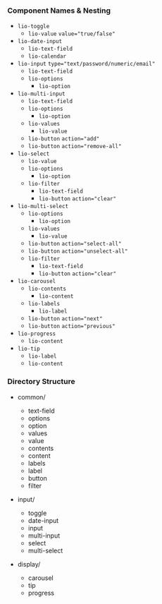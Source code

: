 ### Component Names & Nesting

* `lio-toggle`
  * `lio-value` `value="true/false"`
* `lio-date-input`
  * `lio-text-field`
  * `lio-calendar`
* `lio-input` `type="text/password/numeric/email"`
  * `lio-text-field`
  * `lio-options`
    * `lio-option`
* `lio-multi-input`
  * `lio-text-field`
  * `lio-options`
    * `lio-option`
  * `lio-values`
    * `lio-value`
  * `lio-button` `action="add"`
  * `lio-button` `action="remove-all"`
* `lio-select`
  * `lio-value`
  * `lio-options`
    * `lio-option`
  * `lio-filter`
    * `lio-text-field`
    * `lio-button` `action="clear"`
* `lio-multi-select`
  * `lio-options`
    * `lio-option`
  * `lio-values`
    * `lio-value`
  * `lio-button` `action="select-all"`
  * `lio-button` `action="unselect-all"`
  * `lio-filter`
    * `lio-text-field`
    * `lio-button` `action="clear"`
* `lio-carousel`
  * `lio-contents`
    * `lio-content`
  * `lio-labels`
    * `lio-label`
  * `lio-button` `action="next"`
  * `lio-button` `action="previous"`
* `lio-progress`
  * `lio-content`
* `lio-tip`
  * `lio-label`
  * `lio-content`


### Directory Structure

* common/
  * text-field
  * options
  * option
  * values
  * value
  * contents
  * content
  * labels
  * label
  * button
  * filter

* input/
  * toggle
  * date-input
  * input
  * multi-input
  * select
  * multi-select

* display/
  * carousel
  * tip
  * progress
